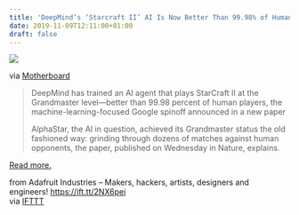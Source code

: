 ```yaml
---
title: 'DeepMind’s ‘Starcraft II’ AI Is Now Better Than 99.98% of Human Players'
date: 2019-11-09T12:11:00+01:00
draft: false
---
```


[![](https://cdn-blog.adafruit.com/uploads/2019/11/1572458380739-sdfsdfsd-600x337.jpeg)](https://www.vice.com/en_us/article/vb5ny9/deepminds-starcraft-ii-ai-is-now-better-than-9998-of-human-players)

via [Motherboard](https://www.vice.com/en_us/article/vb5ny9/deepminds-starcraft-ii-ai-is-now-better-than-9998-of-human-players)

> DeepMind has trained an AI agent that plays StarCraft II at the Grandmaster level—better than 99.98 percent of human players, the machine-learning-focused Google spinoff announced in a new paper
> 
> AlphaStar, the AI in question, achieved its Grandmaster status the old fashioned way: grinding through dozens of matches against human opponents, the paper, published on Wednesday in Nature, explains.

[Read more.](https://www.vice.com/en_us/article/vb5ny9/deepminds-starcraft-ii-ai-is-now-better-than-9998-of-human-players)

  
  
from Adafruit Industries – Makers, hackers, artists, designers and engineers! https://ift.tt/2NX6pei  
via [IFTTT](https://ifttt.com/?ref=da&site=blogger)